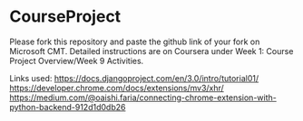 # CourseProject

Please fork this repository and paste the github link of your fork on Microsoft CMT. Detailed instructions are on Coursera under Week 1: Course Project Overview/Week 9 Activities.

Links used:
https://docs.djangoproject.com/en/3.0/intro/tutorial01/
https://developer.chrome.com/docs/extensions/mv3/xhr/
https://medium.com/@oaishi.faria/connecting-chrome-extension-with-python-backend-912d1d0db26